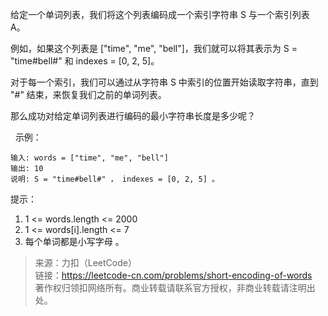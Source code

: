 给定一个单词列表，我们将这个列表编码成一个索引字符串 S 与一个索引列表 A。

例如，如果这个列表是 ["time", "me", "bell"]，我们就可以将其表示为 S = "time#bell#" 和 indexes = [0, 2, 5]。

对于每一个索引，我们可以通过从字符串 S 中索引的位置开始读取字符串，直到 "#" 结束，来恢复我们之前的单词列表。

那么成功对给定单词列表进行编码的最小字符串长度是多少呢？

 
示例：
```
输入: words = ["time", "me", "bell"]
输出: 10
说明: S = "time#bell#" ， indexes = [0, 2, 5] 。
```

提示：
1. 1 <= words.length <= 2000
2. 1 <= words[i].length <= 7
3. 每个单词都是小写字母 。

> 来源：力扣（LeetCode）  
> 链接：https://leetcode-cn.com/problems/short-encoding-of-words  
> 著作权归领扣网络所有。商业转载请联系官方授权，非商业转载请注明出处。  